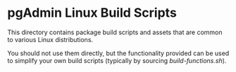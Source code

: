 # pgAdmin Linux Build Scripts

This directory contains package build scripts and assets that are common to 
various Linux distributions. 

You should not use them directly, but the functionality provided can be used to
simplify your own build scripts (typically by sourcing *build-functions.sh*).
